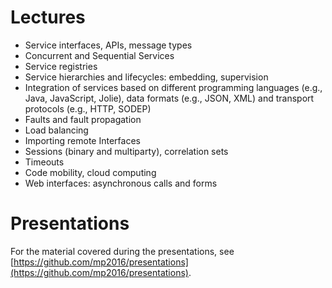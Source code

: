 # Lectures

- Service interfaces, APIs, message types
- Concurrent and Sequential Services
- Service registries
- Service hierarchies and lifecycles: embedding, supervision
- Integration of services based on different programming languages (e.g., Java, JavaScript, Jolie), data formats (e.g., JSON, XML) and transport protocols (e.g., HTTP, SODEP)
- Faults and fault propagation
- Load balancing
- Importing remote Interfaces
- Sessions (binary and multiparty), correlation sets
- Timeouts
- Code mobility, cloud computing
- Web interfaces: asynchronous calls and forms

# Presentations

For the material covered during the presentations, see [https://github.com/mp2016/presentations](https://github.com/mp2016/presentations).
